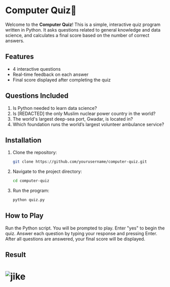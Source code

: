 

# Computer Quiz🚀

Welcome to the **Computer Quiz**! This is a simple, interactive quiz program written in Python. It asks questions related to general knowledge and data science, and calculates a final score based on the number of correct answers.

## Features
- 4 interactive questions
- Real-time feedback on each answer
- Final score displayed after completing the quiz

## Questions Included
1. Is Python needed to learn data science?
2. Is [REDACTED] the only Muslim nuclear power country in the world?
3. The world's largest deep-sea port, Gwadar, is located in?
4. Which foundation runs the world’s largest volunteer ambulance service?

## Installation

1. Clone the repository:
   ```bash
   git clone https://github.com/yourusername/computer-quiz.git

2. Navigate to the project directory:
   ```bash
   cd computer-quiz

3. Run the program:
   ```bash
   python quiz.py

## How to Play
Run the Python script.
You will be prompted to play. Enter "yes" to begin the quiz.
Answer each question by typing your response and pressing Enter.
After all questions are answered, your final score will be displayed.

## Result
# ![jike](https://github.com/user-attachments/assets/1b9c5d44-2294-4723-aaad-31dc13c31e37)
